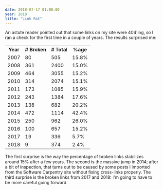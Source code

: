 ```yaml
---
date: 2018-07-17 01:00:00
year: 2018
title: "Link Rot"
---
```


<p>
  An astute reader pointed out that some links on my site were 404'ing,
  so I ran a check for the first time in a couple of years.
  The results surprised me:
</p>

<table class="table table-striped">
  <tr><th>Year</th><th># Broken</th><th># Total</th><th>%age</th></tr>
  <tr><td>2007</td><td> 80</td><td> 505</td><td>15.8%</td></tr>
  <tr><td>2008</td><td>361</td><td>2400</td><td>15.0%</td></tr>
  <tr><td>2009</td><td>464</td><td>3055</td><td>15.2%</td></tr>
  <tr><td>2010</td><td>314</td><td>2074</td><td>15.1%</td></tr>
  <tr><td>2011</td><td>173</td><td>1085</td><td>15.9%</td></tr>
  <tr><td>2012</td><td>243</td><td>1384</td><td>17.6%</td></tr>
  <tr><td>2013</td><td>138</td><td> 682</td><td>20.2%</td></tr>
  <tr><td>2014</td><td>472</td><td>1114</td><td>42.4%</td></tr>
  <tr><td>2015</td><td>250</td><td> 962</td><td>26.0%</td></tr>
  <tr><td>2016</td><td>100</td><td> 657</td><td>15.2%</td></tr>
  <tr><td>2017</td><td> 19</td><td> 336</td><td> 5.7%</td></tr>
  <tr><td>2018</td><td>  9</td><td> 374</td><td> 2.4%</td></tr>
</table>

<p>
  The first surprise is the way the percentage of broken links stabilizes around 15%
  after a few years.
  The second is the massive jump in 2014;
  after a bit of inspection,
  that turns out to be caused by some posts I imported from the Software Carpentry site
  without fixing cross-links properly.
  The third surprise is the broken links from 2017 and 2018:
  I'm going to have to be more careful going forward.
</p>
